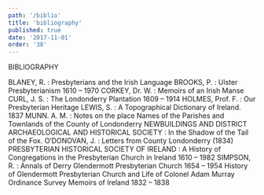 ```yaml
---
path: '/biblio'
title: 'bibliography'
published: true
date: '2017-11-01'
order: '38'
---
```





BIBLIOGRAPHY

BLANEY, R.		:	Presbyterians and the Irish Language
BROOKS, P.		:	Ulster Presbyterianism 1610 – 1970
CORKEY, Dr. W.	:	Memoirs of an Irish Manse
CURL, J. S.		:	The Londonderry Plantation 1609 – 1914
HOLMES, Prof. F.	:	Our Presbyterian Heritage
LEWIS, S.		:	A Topographical Dictionary of Ireland. 1837
MUNN. A. M.		:	Notes on the place Names of the Parishes and Townlands of the
County of Londonderry
NEWBUILDINGS AND DISTRICT ARCHAEOLOGICAL AND HISTORICAL SOCIETY :
				In the Shadow of the Tail of the Fox.
O’DONOVAN, J.		:	Letters from County Londonderry (1834)
PRESBYTERIAN HISTORICAL SOCIETY OF IRELAND :
				A History of Congregations in the Presbyterian Church in Ireland
1610 – 1982
SIMPSON, R.		:	Annals of Derry
Glendermott Presbyterian Church 1654 – 1954
History of Glendermott Presbyterian Church and Life of Colonel Adam Murray
Ordinance Survey Memoirs of Ireland 1832 – 1838
